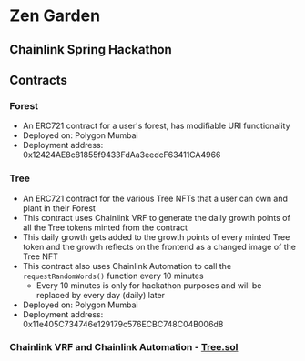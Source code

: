 # Zen Garden
## Chainlink Spring Hackathon

## Contracts

### Forest
- An ERC721 contract for a user's forest, has modifiable URI functionality
- Deployed on: Polygon Mumbai
- Deployment address: 0x12424AE8c81855f9433FdAa3eedcF63411CA4966

### Tree
- An ERC721 contract for the various Tree NFTs that a user can own and plant in their Forest
- This contract uses Chainlink VRF to generate the daily growth points of all the Tree tokens minted from the contract
- This daily growth gets added to the growth points of every minted Tree token and the growth reflects on the frontend as a changed image of the Tree NFT
- This contract also uses Chainlink Automation to call the ```requestRandomWords()``` function every 10 minutes
  - Every 10 minutes is only for hackathon purposes and will be replaced by every day (daily) later 
- Deployed on: Polygon Mumbai
- Deployment address: 0x11e405C734746e129179c576ECBC748C04B006d8

### Chainlink VRF and Chainlink Automation - [Tree.sol](https://github.com/Plants-And-Pillars/chainlink-spring-hack/blob/main/hardhat/contracts/Tree.sol)
